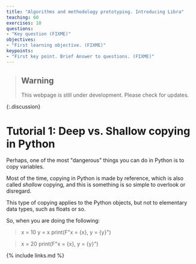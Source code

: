 ```yaml
---
title: "Algorithms and methodology prototyping. Introducing Libra"
teaching: 60
exercises: 10
questions:
- "Key question (FIXME)"
objectives:
- "First learning objective. (FIXME)"
keypoints:
- "First key point. Brief Answer to questions. (FIXME)"
---
```


> ## Warning
>
> This webpage is still under development. Please check for updates.
>
{:.discussion}


# Tutorial 1: Deep vs. Shallow copying in Python

Perhaps, one of the most "dangerous" things you can do in Python is to copy variables.

Most of the time, copying in Python is made by reference, which is also called *shallow* copying, and this is something is so simple to overlook or disregard.

This type of copying applies to the Python objects, but not to elementary data types, such as floats or so.

So, when you are doing the following:


> x = 10
> y = x
> print(F"x = {x}, y = {y}")

> x = 20
> print(F"x = {x}, y = {y}")


{% include links.md %}

